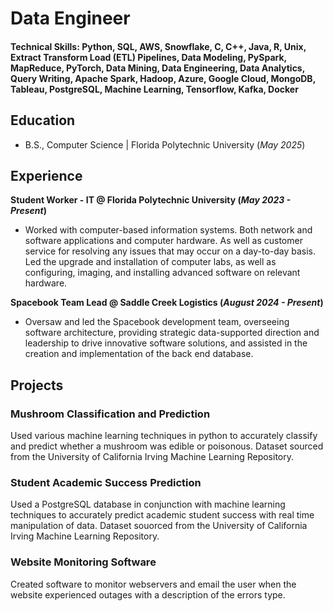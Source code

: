 # Data Engineer

#### Technical Skills: Python, SQL, AWS, Snowflake, C, C++, Java, R, Unix, Extract Transform Load (ETL) Pipelines, Data Modeling, PySpark, MapReduce, PyTorch, Data Mining, Data Engineering, Data Analytics, Query Writing, Apache Spark, Hadoop, Azure, Google Cloud, MongoDB, Tableau, PostgreSQL, Machine Learning, Tensorflow, Kafka, Docker

## Education			        		
- B.S., Computer Science | Florida Polytechnic University (_May 2025_)

## Experience
**Student Worker - IT @ Florida Polytechnic University (_May 2023 - Present_)**
- Worked with computer-based information systems. Both network and software applications and computer hardware. As well as customer service for resolving any issues that may occur on a day-to-day basis. Led the upgrade and installation of computer labs, as well as configuring, imaging, and installing advanced software on
relevant hardware.


**Spacebook Team Lead @ Saddle Creek Logistics (_August 2024 - Present_)**
- Oversaw and led the Spacebook development team, overseeing software architecture, providing strategic data-supported direction and leadership to drive innovative software solutions, and assisted in the creation and implementation of the back end database.

## Projects
### Mushroom Classification and Prediction
Used various machine learning techniques in python to accurately classify and predict whether a mushroom was edible or poisonous. Dataset sourced from the University of California Irving Machine Learning Repository.

### Student Academic Success Prediction
Used a PostgreSQL database in conjunction with machine learning techniques to accurately predict academic student success with real time manipulation of data. Dataset souorced from the University of California Irving Machine Learning Repository.

### Website Monitoring Software
Created software to monitor webservers and email the user when the website experienced outages with a description of the errors type.
